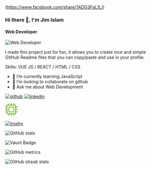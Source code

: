 (https://www.facebook.com/share/1ADG3FaL1L/)

### Hi there 👋, I'm Jim Islam
#### Web Developer
![Web Developer](https://www.facebook.com/share/1ADG3FaL1L/)

I made this project just for fun, it allows you to create nice and simple GitHub Readme files that you can copy/paste and use in your profile.

Skills: VUE JS / REACT / HTML / CSS

- 🌱 I’m currently learning JavaScript 
- 👯 I’m looking to collaborate on github 
- 💬 Ask me about Web Development 


[<img src='https://cdn.jsdelivr.net/npm/simple-icons@3.0.1/icons/github.svg' alt='github' height='40'>](https://github.com/Jim-islam25)  [<img src='https://cdn.jsdelivr.net/npm/simple-icons@3.0.1/icons/linkedin.svg' alt='linkedin' height='40'>](https://www.linkedin.com/in/linkedin.com/in/jim-islam-51040034a/)  

<a href='https://docs.github.com/en/developers'><img src='https://raw.githubusercontent.com/acervenky/animated-github-badges/master/assets/devbadge.gif' width='40' height='40'></a> 

[![trophy](https://github-profile-trophy.vercel.app/?username=Jim-islam25)](https://github.com/ryo-ma/github-profile-trophy)

![GitHub stats](https://github-readme-stats.vercel.app/api?username=Jim-islam25&show_icons=true)  

![Vaunt Badge](https://api.vaunt.dev/v1/github/entities/Jim-islam25/contributions?format=svg&private=false)  

![GitHub metrics](https://metrics.lecoq.io/Jim-islam25)  

![GitHub streak stats](https://streak-stats.demolab.com/?user=Jim-islam25)  

